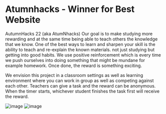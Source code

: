 # Atumnhacks - Winner for Best Website 
AutumnHacks 22 (aka AtumNhacks)
Our goal is to make studying more rewarding and at the same time being able to teach others the knowledge that we know. One of the best ways to learn and sharpen your skill is the ability to teach and re-explain the known materials. not just studying but getting into good habits. We use positive reinforcement which is every time we push ourselves into doing something that might be mundane for example homework. Once done, the reward is something exciting.

We envision this project in a classroom settings as well as learning environment where you can work in group as well as competing against each other. Teachers can give a task and the reward can be anonymous. When the timer starts, whichever student finishes the task first will receive the reward.

![image](https://user-images.githubusercontent.com/109934700/189772145-aa0d3018-c5d0-41ba-9eb4-2427404e9e33.png)
![image](https://user-images.githubusercontent.com/109934700/189772177-bf30c4bc-93eb-42e0-b6cf-3799fa982fbb.png)
